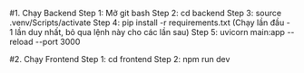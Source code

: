 #1. Chạy Backend
Step 1: Mở git bash
Step 2: cd backend
Step 3: source .venv/Scripts/activate
Step 4: pip install -r requirements.txt (Chạy lần đầu - 1 lần duy nhất, bỏ qua lệnh này cho các lần sau)
Step 5: uvicorn main:app --reload --port 3000

#2. Chạy Frontend
Step 1: cd frontend
Step 2: npm run dev 
